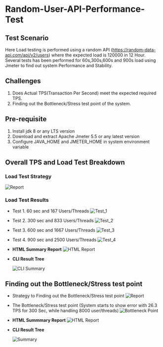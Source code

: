 # Random-User-API-Performance-Test


## Test Scenario
Here Load testing is performed using a random API (https://random-data-api.com/api/v2/users) where the expected load is 120000 in 12 Hour. Several tests has been performed for 60s,300s,600s and 900s load using Jmeter to find out system Performance and Stability. 

## Challenges
1. Does Actual TPS(Transaction Per Second) meet the expected required TPS.
2. Finding out the Bottleneck/Stress test point of the system.

## Pre-requisite
1. Install jdk 8 or any LTS version
2. Download and extract Apache Jmeter 5.5 or any latest version
3. Configure JAVA_HOME and JMETER_HOME in system environment variable

## Overall TPS and Load Test Breakdown
### Load Test Strategy
![Report](https://user-images.githubusercontent.com/40294642/193454321-133b86ab-5df9-4cff-993c-8fccc4ccfdc4.png)

### Load Test Results

- Test 1. 60 sec and 167 Users/Threads
![Test_1](https://user-images.githubusercontent.com/40294642/193454423-7dd1fe08-ffd2-4a09-b48f-ca31d766aa3d.png)

- Test 2. 300 sec and 833 Users/Threads
![Test_2](https://user-images.githubusercontent.com/40294642/193454443-057e3dbb-73f7-4706-a03e-2863b86e4eb8.png)

- Test 3. 600 sec and 1667 Users/Threads
![Test_3](https://user-images.githubusercontent.com/40294642/193454480-55b615a9-4933-4828-bdb1-67f1d38152a3.png)

- Test 4. 900 sec and 2500 Users/Threads
![Test_4](https://user-images.githubusercontent.com/40294642/193454495-b3ba738e-2d6f-47ca-9801-706c5fad141a.png)

- **HTML Summary Report**
![HTML Report](https://user-images.githubusercontent.com/40294642/193454728-483762de-c452-4f3c-8a90-45a4df512da1.png)
                 
- **CLI Result Tree**
                                                                  
   ![CLI Summary](https://user-images.githubusercontent.com/40294642/193454873-2042bc47-2658-4d96-8de8-e08929f7c892.png)



## Finding out the Bottleneck/Stress test point

- Strategy to Finding out the Bottleneck/Stress test point
![Report](https://user-images.githubusercontent.com/40294642/193454944-bf3af7ac-0c54-4c18-a50c-93999283492d.png)

- The Bottleneck/Stress test point (System starts to show error with 26.3 TPS for 300 Sec, while handling 8000 user/threads)
![Bottleneck Point](https://user-images.githubusercontent.com/40294642/193454998-08860534-21d7-49ba-9b2a-a3c66628712a.png)

- **HTML Summmary Report**
![HTML Report](https://user-images.githubusercontent.com/40294642/193455080-5987f34a-c352-41fb-958d-663fdcf8dcf4.png)

- **CLI Result Tree**
                                                       
    ![Summary](https://user-images.githubusercontent.com/40294642/193455092-f1708439-10e9-4331-b371-cef4a42b05ba.png)

